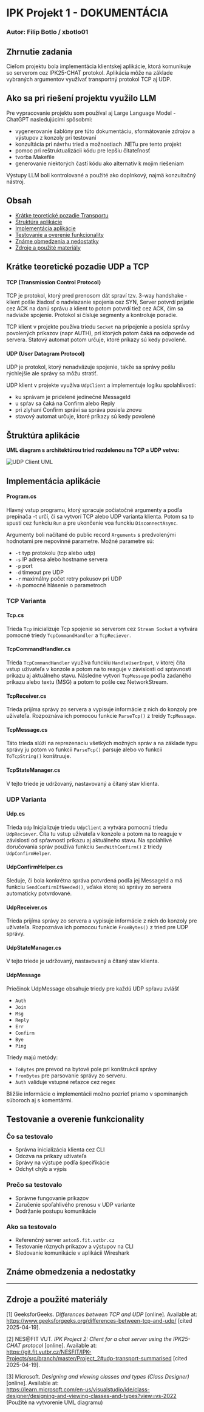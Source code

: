 # IPK Projekt 1 - DOKUMENTÁCIA

### Autor: Filip Botlo / xbotlo01

## Zhrnutie zadania 

Cieľom projektu bola implementácia klientskej aplikácie, ktorá komunikuje so serverom cez IPK25-CHAT protokol. Aplikácia môže na základe vybraných argumentov využívať transportný protokol TCP aj UDP.

## Ako sa pri riešení projektu využilo LLM
Pre vypracovanie projektu som používal aj Large Language Model - ChatGPT nasledujúcimi spôsobmi:

- vygenerovanie šablóny pre túto dokumentáciu, sformátovanie zdrojov a výstupov z konzoly pri testovaní
- konzultácia pri návrhu tried a možnostiach .NETu pre tento projekt
- pomoc pri reštruktualizácii kódu pre lepšiu čitateľnosť
- tvorba Makefile
- generovanie niektorých častí kódu ako alternatív k mojim riešeniam

Výstupy LLM boli kontrolované a použité ako doplnkový, najmä konzultačný nástroj. 


## Obsah
- [Krátke teoretické pozadie Transportu](#krátke-teoretické-pozadie)
- [Štruktúra aplikácie](#štruktúra-aplikácie)
- [Implementácia aplikácie](#implementácia-aplikácie)
- [Testovanie a overenie funkcionality](#testovanie-a-overenie-funkcionality)
- [Známe obmedzenia a nedostatky](#známe-obmedzenia-a-nedostatky)
- [Zdroje a použité materiály](#zdroje-a-použité-materiály)


## Krátke teoretické pozadie UDP a TCP

#### TCP (Transmission Control Protocol)

TCP je protokol, ktorý pred prenosom dát spraví tzv. 3-way handshake - klient pošle žiadosť o nadviazanie spojenia cez SYN, Server potvrdí prijatie cez ACK na danú správu a klient to potom potvrdí tiež cez ACK, čím sa nadviaže spojenie. Protokol si čísluje segmenty a kontroluje poradie.

TCP klient v projekte používa triedu `Socket` na pripojenie a posiela správy povolených príkazov (napr AUTH), pri ktorých potom čaká na odpovede od servera. Statový automat potom určuje, ktoré príkazy sú kedy povolené.  

#### UDP (User Datagram Protocol)

UDP je protokol, ktorý nenadväzuje spojenie, takže sa správy pošlu rýchlejšie ale správy sa môžu stratiť.

 UDP klient v projekte využíva `UdpClient` a implementuje logiku spolahlivosti:
 - ku správam je pridelené jedinečné MessageId
 - u spŕav sa čaká na Confirm alebo Reply 
 - pri zlyhaní Confirm správi sa správa posiela znovu
 - stavový automat určuje, ktoré príkazy sú kedy povolené


## Štruktúra aplikácie
**UML diagram s architektúrou tried rozdelenou na TCP a UDP vetvu:**

![UDP Client UML](Doc/UML.PNG)


## Implementácia aplikácie

#### Program.cs
Hlavný vstup programu, ktorý spracuje počiatočné argumenty a podľa prepínača -t určí, či sa vytvorí TCP alebo UDP varianta klienta. Potom sa to spustí cez funkciu `Run` a pre ukončenie voa funckiu `DisconnectAsync`.

Argumenty boli načítané do public record `Arguments` s predvolenými hodnotami pre nepovinné parametre. 
Možné parametre sú:

- `-t` typ protokolu (tcp alebo udp)
- `-s` IP adresa alebo hostname servera
- `-p` port
- `-d` timeout pre UDP
- `-r` maximálny počet retry pokusov pri UDP
- `-h` pomocné hlásenie o parametroch

### TCP Varianta

#### Tcp.cs
Trieda `Tcp` inicializuje Tcp spojenie so serverom cez `Stream Socket` a vytvára pomocné triedy `TcpCommandHandler` a `TcpReciever`.

#### TcpCommandHandler.cs
Trieda `TcpCommandHandler` využíva funckiu `HandleUserInput`, v ktorej číta vstup užívateľa v konzole a potom na to reaguje v závislosti od spŕavnosti príkazu aj aktuálneho stavu. Následne vytvorí `TcpMessage` poďla zadaného príkazu alebo textu (MSG) a potom to pošle cez NetworkStream.

#### TcpReceiver.cs
Trieda prijíma správy zo servera a vypisuje informácie z nich do konzoly pre užívateľa. Rozpoznáva ich pomocou funkcie `ParseTcp()` z treidy `TcpMessage`.

#### TcpMessage.cs
Táto trieda slúži na reprezenaciu všetkých možných správ a na základe typu správy ju potom vo funkcii `ParseTcp()` parsuje alebo vo funkcii `ToTcpString()` konštruuje.

#### TcpStateManager.cs

V tejto triede je udržovaný, nastavovaný a čítaný stav klienta.

### UDP Varianta

#### Udp.cs

Trieda `Udp` Inicializuje triedu `UdpClient` a vytvára pomocnú triedu `UdpReciever`. Číta tu vstup užívateľa v konzole a potom na to reaguje v závislosti od spŕavnosti príkazu aj aktuálneho stavu. Na spolahlivé doručovania správ používa funkciu `SendWithConfirm()` z triedy `UdpConfirmHelper`. 

#### UdpConfirmHelper.cs

Sleduje, či bola konkrétna správa potvrdená podľa jej MessageId a má funkciu `SendConfirmIfNeeded()`,  vďaka ktorej sú správy zo servera automaticky potvrdované.

#### UdpReceiver.cs

Trieda prijíma správy zo servera a vypisuje informácie z nich do konzoly pre užívateľa. Rozpoznáva ich pomocou funkcie `FromBytes()` z tried pre UDP správy.

#### UdpStateManager.cs

V tejto triede je udržovaný, nastavovaný a čítaný stav klienta.

#### UdpMessage

Priečinok UdpMessage obsahuje triedy pre každú UDP spŕavu zvlášť
- `Auth`  
- `Join`  
- `Msg`  
- `Reply`  
- `Err`  
- `Confirm`  
- `Bye`  
- `Ping`  

Triedy majú metódy:
- `ToBytes` pre prevod na bytové pole pri konštrukcii správy
- `FromBytes` pre parsovanie správy zo serveru.
- `Auth` validuje vstupné reťazce cez regex

Bližšie informácie o implementácii možno pozrieť priamo v spomínaných súboroch aj s komentármi.

## Testovanie a overenie funkcionality

### Čo sa testovalo

- Správna inicializácia klienta cez CLI
- Odozva na príkazy užívateľa
- Správy na výstupe podľa špecifikácie
- Odchyt chýb a výpis 

### Prečo sa testovalo

- Správne fungovanie príkazov 
- Zaručenie spoľahlivého prenosu v UDP variante
- Dodržanie postupu komunikácie

### Ako sa testovalo

- Referenčný server `anton5.fit.vutbr.cz`
- Testovanie rôznych príkazov a výstupov na CLI
- Sledovanie komunikácie v aplikácii Wireshark


## Známe obmedzenia a nedostatky


---

## Zdroje a použité materiály
[1] GeeksforGeeks. *Differences between TCP and UDP* [online]. Available at:  
https://www.geeksforgeeks.org/differences-between-tcp-and-udp/ [cited 2025-04-19].

[2] NES@FIT VUT. *IPK Project 2: Client for a chat server using the IPK25-CHAT protocol* [online]. Available at:  
https://git.fit.vutbr.cz/NESFIT/IPK-Projects/src/branch/master/Project_2#udp-transport-summarised [cited 2025-04-19].

[3] Microsoft. *Designing and viewing classes and types (Class Designer)* [online]. Available at:  
https://learn.microsoft.com/en-us/visualstudio/ide/class-designer/designing-and-viewing-classes-and-types?view=vs-2022 (Použité na vytvorenie UML diagramu)















